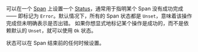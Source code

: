 可以在一个 [Span](/docs/concepts/signals/traces/#spans) 上设置一个 [Status](/docs/concepts/signals/traces/#span-status)，通常用于指明某个 Span 没有成功完成 —— 即标记为 `Error`。默认情况下，所有的 Span 状态都是 `Unset`，意味着该操作完成但未明确表示是否出错。
如果你想显式地标记某个操作是成功的，而不是依赖默认的 `Unset`，就可以使用 `Ok` 状态。

状态可以在 Span 结束前的任何时候设置。